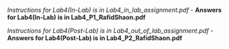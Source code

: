 *Instructions for Lab4(In-Lab) is in Lab4_in_lab_assignment.pdf* - __Answers for Lab4(In-Lab) is in Lab4_P1_RafidShaon.pdf__

*Instructions for Lab4(Post-Lab) is in Lab4_out_of_lab_assignment.pdf* - __Answers for Lab4(Post-Lab) is in Lab4_P2_RafidShaon.pdf__ 
